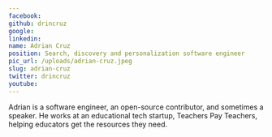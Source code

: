 ```yaml
---
facebook: 
github: drincruz
google: 
linkedin: 
name: Adrian Cruz
position: Search, discovery and personalization software engineer
pic_url: /uploads/adrian-cruz.jpeg
slug: adrian-cruz
twitter: drincruz
youtube: 
---
```

<p>Adrian is a software engineer, an open-source contributor, and sometimes a speaker. He works at an educational tech startup, Teachers Pay Teachers, helping educators get the resources they need.</p>
